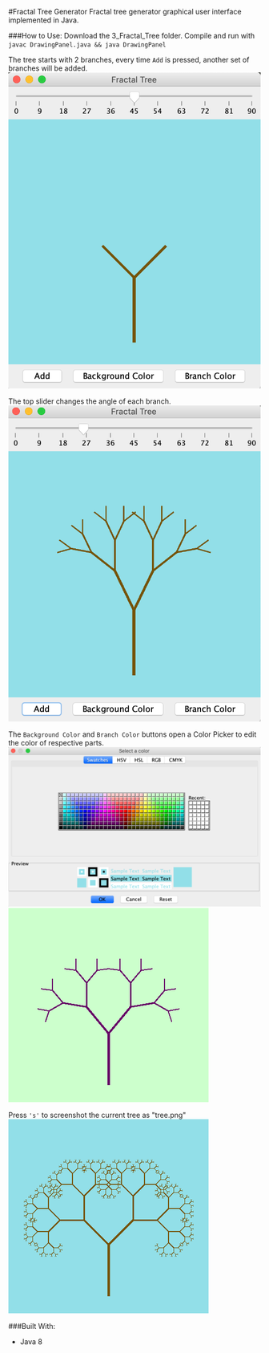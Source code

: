 #Fractal Tree Generator
Fractal tree generator graphical user interface implemented in Java.

###How to Use:
Download the 3\_Fractal\_Tree folder. Compile and run with `javac DrawingPanel.java && java DrawingPanel`

The tree starts with 2 branches, every time `Add` is pressed, another set of branches will be added.
![UI](images/ui.png)

The top slider changes the angle of each branch.
![angled](images/angles.png)

The `Background Color` and `Branch Color` buttons open a Color Picker to edit the  color of respective parts.
![colorUI](images/colorPicker.png)
![colorImage](images/colors.png)

Press `'s'` to screenshot the current tree as "tree.png"
![screenshot](images/largeTree.png)

###Built With:
- Java 8